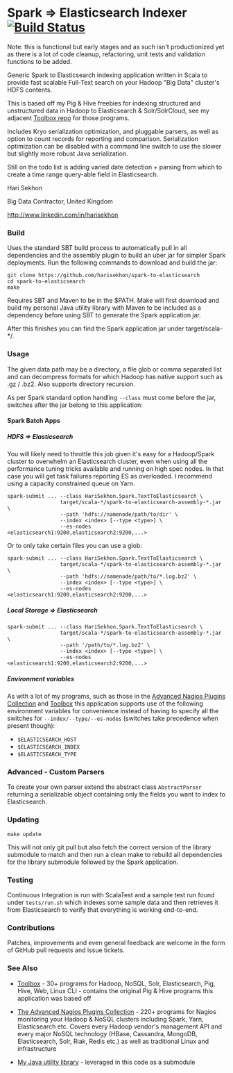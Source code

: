 Spark => Elasticsearch Indexer [![Build Status](https://travis-ci.org/harisekhon/spark-to-elasticsearch.svg?branch=master)](https://travis-ci.org/harisekhon/spark-to-elasticsearch)
================================

Note: this is functional but early stages and as such isn't productionized yet as there is a lot of code cleanup, refactoring, unit tests and validation functions to be added.

Generic Spark to Elasticsearch indexing application written in Scala to provide fast scalable Full-Text search on your Hadoop "Big Data" cluster's HDFS contents.
<!--
Spark Applications written in Scala:

- ```HDFS/File => Elasticsearch indexer``` - provides fast Full-Text search on data stored in Hadoop (can also be used to index local filesystem data it's just a prefix hdfs:// or file://)
- ```Kafka     => Elasticsearch indexer``` - provides near real-time Full-Text search
- ```Kafka     => HDFS/File writer``` - writes data out of Kafka to HDFS or local filesystem as Text files
- Network Socket => Word/Line Counts (Spark Streaming toy app)

Provides 2 ready-to-run Applications:

1. Spark Streaming from Kafka to Elasticsearch. This is [near] real-time indexing.

2. Batch indexing of Hadoop HDFS text/compressed files with file path and offset, or even local files depending on the Spark setup and specified URI prefix since the file access method is abstracted behind a Hadoop InputFormat.
-->
This is based off my Pig & Hive freebies for indexing structured and unstructured data in Hadoop to Elasticsearch & Solr/SolrCloud, see my adjacent [Toolbox repo](https://github.com/harisekhon/toolbox) for those programs.

Includes Kryo serialization optimization, and pluggable parsers, as well as option to count records for reporting and comparison. Serialization optimization can be disabled with a command line switch to use the slower but slightly more robust Java serialization.

Still on the todo list is adding varied date detection + parsing from which to create a time range query-able field in Elasticsearch.

Hari Sekhon

Big Data Contractor, United Kingdom

http://www.linkedin.com/in/harisekhon

### Build ###

Uses the standard SBT build process to automatically pull in all dependencies and the assembly plugin to build an uber jar for simpler Spark deployments. Run the following commands to download and build the jar:

```
git clone https://github.com/harisekhon/spark-to-elasticsearch
cd spark-to-elasticsearch
make
```
Requires SBT and Maven to be in the $PATH. Make will first download and build my personal Java utility library with Maven to be included as a dependency before using SBT to generate the Spark application jar.

After this finishes you can find the Spark application jar under target/scala-*/.

### Usage ###

The given data path may be a directory, a file glob or comma separated list and can decompress formats for which Hadoop has native support such as .gz / .bz2. Also supports directory recursion.

As per Spark standard option handling ```--class``` must come before the jar, switches after the jar belong to this application:

####  Spark Batch Apps ####

##### HDFS => Elasticsearch #####

You will likely need to throttle this job given it's easy for a Hadoop/Spark cluster to overwhelm an Elasticsearch cluster, even when using all the performance tuning tricks available and running on high spec nodes. In that case you will get task failures reporting ES as overloaded. I recommend using a capacity constrained queue on Yarn.

```
spark-submit ... --class HariSekhon.Spark.TextToElasticsearch \
                 target/scala-*/spark-to-elasticsearch-assembly-*.jar \
                 --path 'hdfs://namenode/path/to/dir' \
                 --index <index> [--type <type>] \
                 --es-nodes <elasticsearch1:9200,elasticsearch2:9200,...>
```

Or to only take certain files you can use a glob:

```
spark-submit ... --class HariSekhon.Spark.TextToElasticsearch \
                 target/scala-*/spark-to-elasticsearch-assembly-*.jar \
                 --path 'hdfs://namenode/path/to/*.log.bz2' \
                 --index <index> [--type <type>] \
                 --es-nodes <elasticsearch1:9200,elasticsearch2:9200,...>
```

##### Local Storage => Elasticsearch #####

```
spark-submit ... --class HariSekhon.Spark.TextToElasticsearch \
                 target/scala-*/spark-to-elasticsearch-assembly-*.jar \
                 --path '/path/to/*.log.bz2' \
                 --index <index> [--type <type>] \
                 --es-nodes <elasticsearch1:9200,elasticsearch2:9200,...>
```

<!--

#### Real-time Spark Streaming Apps ####

Replace --master with your cluster, or specify minimum cores otherwise Spark doesn't process the stream

##### Kafka => Elasticsearch #####

```
spark-submit --master local[3] \
             --class KafkaToElasticsearch \
             target/scala-*/spark-to-elasticsearch-assembly-*.jar \
             --kafka <kafka1:9092,kafka2:9092,...> \
             --topic <topic> \
             --index <index>/<type> \
             --es-nodes <elasticsearch1:9200,elasticseach2:9200,...>
```

##### Kafka => HDFS #####

```
spark-submit --master local[3]
             --class KafkaToTextFiles \
             target/scala-*/spark-to-elasticsearch-assembly-*.jar \
             --kafka <zkhost1:2181,zkhost2:2181,zkhost3:2181> \
             --topic <topic> \
             --path /data/topic
```

##### Spark Streaming Network Socket Word / Line Counts #####
```
spark-submit --master local[3]
             --class HariSekhon.Spark.NetworkCounts \
             target/scala-*/spark-to-elasticsearch-assembly-*.jar \
             --host localhost \
             --port 9999 \
             --interval 5
```
-->

##### Environment variables #####

As with a lot of my programs, such as those in the [Advanced Nagios Plugins Collection](https://github.com/harisekhon/nagios-plugins) and [Toolbox](https://github.com/harisekhon/toolbox) this application supports use of the following environment variables for convenience instead of having to specify all the switches for ```--index/--type/--es-nodes``` (switches take precedence when present though):

* ```$ELASTICSEARCH_HOST```
* ```$ELASTICSEARCH_INDEX```
* ```$ELASTICSEARCH_TYPE```

### Advanced - Custom Parsers ###

To create your own parser extend the abstract class ```AbstractParser``` returning a serializable object containing only the fields you want to index to Elasticsearch.
<!--
Uses Scala's new Reflection API in 2.10 to dynamically load the parser to allow for supplying your own Parser class at runtime for custom extensible parsing without modifying this stable base code.

Package the parser class/object and the Elasticsearch document class in to a jar and then supply your class/object name and jar names as options on the ```spark-submit``` command line by specifying ```--jars my-parser.jar``` before spark-to-elasticsearch-assembly-*.jar and  ```--parser com.domain.MyParser``` after it.
-->

### Updating ###
```
make update
```
This will not only git pull but also fetch the correct version of the library submodule to match and then run a clean make to rebuild all dependencies for the library submodule followed by the Spark application.

### Testing ###

Continuous Integration is run with ScalaTest and a sample test run found under ```tests/run.sh``` which indexes some sample data and then retrieves it from Elasticsearch to verify that everything is working end-to-end.

### Contributions ###

Patches, improvements and even general feedback are welcome in the form of GitHub pull requests and issue tickets.

### See Also ###

* [Toolbox](https://github.com/harisekhon/toolbox) - 30+ programs for Hadoop, NoSQL, Solr, Elasticsearch, Pig, Hive, Web, Linux CLI - contains the original Pig & Hive programs this application was based off

* [The Advanced Nagios Plugins Collection](https://github.com/harisekhon/nagios-plugins) - 220+ programs for Nagios monitoring your Hadoop & NoSQL clusters including Spark, Yarn, Elasticsearch etc. Covers every Hadoop vendor's management API and every major NoSQL technology (HBase, Cassandra, MongoDB, Elasticsearch, Solr, Riak, Redis etc.) as well as traditional Linux and infrastructure

* [My Java utility library](https://github.com/harisekhon/lib-java) - leveraged in this code as a submodule
